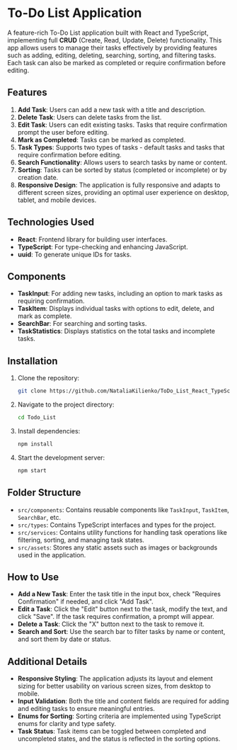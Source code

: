# To-Do List Application

A feature-rich To-Do List application built with React and TypeScript, implementing full **CRUD** (Create, Read, Update, Delete) functionality. This app allows users to manage their tasks effectively by providing features such as adding, editing, deleting, searching, sorting, and filtering tasks. Each task can also be marked as completed or require confirmation before editing.

## Features

1. **Add Task**: Users can add a new task with a title and description.
2. **Delete Task**: Users can delete tasks from the list.
3. **Edit Task**: Users can edit existing tasks. Tasks that require confirmation prompt the user before editing.
4. **Mark as Completed**: Tasks can be marked as completed.
5. **Task Types**: Supports two types of tasks - default tasks and tasks that require confirmation before editing.
6. **Search Functionality**: Allows users to search tasks by name or content.
7. **Sorting**: Tasks can be sorted by status (completed or incomplete) or by creation date.
8. **Responsive Design**: The application is fully responsive and adapts to different screen sizes, providing an optimal user experience on desktop, tablet, and mobile devices.

## Technologies Used

- **React**: Frontend library for building user interfaces.
- **TypeScript**: For type-checking and enhancing JavaScript.
- **uuid**: To generate unique IDs for tasks.

## Components

- **TaskInput**: For adding new tasks, including an option to mark tasks as requiring confirmation.
- **TaskItem**: Displays individual tasks with options to edit, delete, and mark as complete.
- **SearchBar**: For searching and sorting tasks.
- **TaskStatistics**: Displays statistics on the total tasks and incomplete tasks.

## Installation

1. Clone the repository:
    ```bash
    git clone https://github.com/NataliaKilienko/ToDo_List_React_TypeScript.git
    ```
2. Navigate to the project directory:
    ```bash
    cd Todo_List
    ```
3. Install dependencies:
    ```bash
    npm install
    ```
4. Start the development server:
    ```bash
    npm start
    ```

## Folder Structure

- `src/components`: Contains reusable components like `TaskInput`, `TaskItem`, `SearchBar`, etc.
- `src/types`: Contains TypeScript interfaces and types for the project.
- `src/services`: Contains utility functions for handling task operations like filtering, sorting, and managing task states.
- `src/assets`: Stores any static assets such as images or backgrounds used in the application.

## How to Use

- **Add a New Task**: Enter the task title in the input box, check "Requires Confirmation" if needed, and click "Add Task".
- **Edit a Task**: Click the "Edit" button next to the task, modify the text, and click "Save". If the task requires confirmation, a prompt will appear.
- **Delete a Task**: Click the "X" button next to the task to remove it.
- **Search and Sort**: Use the search bar to filter tasks by name or content, and sort them by date or status.

## Additional Details

- **Responsive Styling**: The application adjusts its layout and element sizing for better usability on various screen sizes, from desktop to mobile.
- **Input Validation**: Both the title and content fields are required for adding and editing tasks to ensure meaningful entries.
- **Enums for Sorting**: Sorting criteria are implemented using TypeScript enums for clarity and type safety.
- **Task Status**: Task items can be toggled between completed and uncompleted states, and the status is reflected in the sorting options.